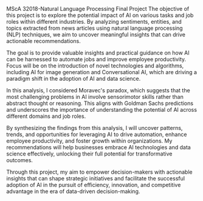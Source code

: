 MScA 32018-Natural Language Processing Final Project
The objective of this project is to explore the potential impact of AI on various tasks and job roles within different industries. By analyzing sentiments, entities, and topics extracted from news articles using natural language processing (NLP) techniques, we aim to uncover meaningful insights that can drive actionable recommendations.

The goal is to provide valuable insights and practical guidance on how AI can be harnessed to automate jobs and improve employee productivity. Focus will be on the introduction of novel technologies and algorithms, including AI for image generation and Conversational AI, which are driving a paradigm shift in the adoption of AI and data science.

In this analysis, I considered Moravec's paradox, which suggests that the most challenging problems in AI involve sensorimotor skills rather than abstract thought or reasoning. This aligns with Goldman Sachs predictions and underscores the importance of understanding the potential of AI across different domains and job roles.

By synthesizing the findings from this analysis, I will uncover patterns, trends, and opportunities for leveraging AI to drive automation, enhance employee productivity, and foster growth within organizations. My recommendations will help businesses embrace AI technologies and data science effectively, unlocking their full potential for transformative outcomes.

Through this project, my aim to empower decision-makers with actionable insights that can shape strategic initiatives and facilitate the successful adoption of AI in the pursuit of efficiency, innovation, and competitive advantage in the era of data-driven decision-making.
